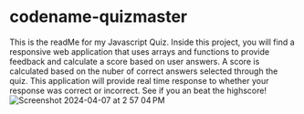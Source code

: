 # codename-quizmaster

This is the readMe for my Javascript Quiz. Inside this project, you will find a responsive web application that uses arrays and functions to provide feedback and calculate a score based on user answers. A score is calculated based on the nuber of correct answers selected through the quiz. This application will provide real time response to whether your response was correct or incorrect. See if you an beat the highscore!![Screenshot 2024-04-07 at 2 57 04 PM](https://github.com/steviesummers/codename-quizmaster/assets/145593965/ccb71fe0-ec6f-4efc-866c-33e19fef1dd7)
